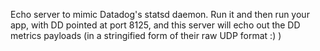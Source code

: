 Echo server to mimic Datadog's statsd daemon. Run it and then run your app, with DD pointed at port 8125, and this server will echo out the DD metrics payloads (in a stringified form of their raw UDP format :) )
